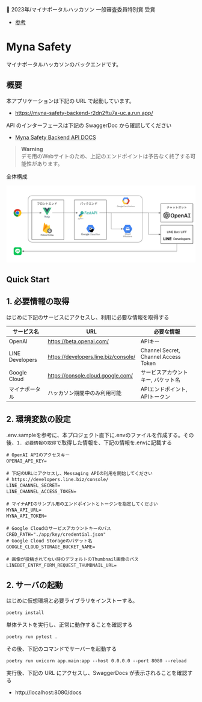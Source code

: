 🏅 2023年/マイナポータルハッカソン 一般審査委員特別賞 受賞

- [参考](https://www.digital.go.jp/policies/myna_portal/hackathon/)

# Myna Safety

マイナポータルハッカソンのバックエンドです。

## 概要

本アプリケーションは下記の URL で起動しています。

- https://myna-safety-backend-r2dn2ftu7a-uc.a.run.app/

API のインターフェースは下記の SwaggerDoc から確認してください

- [Myna Safety Backend API DOCS](https://myna-safety-backend-r2dn2ftu7a-uc.a.run.app/docs)

> **Warning**  
> デモ用のWebサイトのため、上記のエンドポイントは予告なく終了する可能性があります。

全体構成

![全体構成](docs/architecture.png)

## Quick Start

## 1. 必要情報の取得

はじめに下記のサービスにアクセスし、利用に必要な情報を取得する

| サービス名 | URL | 必要な情報 |
| --- | --- | --- |
| OpenAI | https://beta.openai.com/ | APIキー |
| LINE Developers | https://developers.line.biz/console/ | Channel Secret, Channel Access Token |
| Google Cloud | https://console.cloud.google.com/ | サービスアカウントキー, バケット名 |
| マイナポータル | ハッカソン期間中のみ利用可能 | APIエンドポイント, APIトークン |

## 2. 環境変数の設定

.env.sampleを参考に、本プロジェクト直下に.envのファイルを作成する。その後、`1. 必要情報の取得`で取得した情報を、下記の情報を.envに記載する

```sh:
# OpenAI APIのアクセスキー
OPENAI_API_KEY=

# 下記のURLにアクセスし、Messaging APIの利用を開始してください
# https://developers.line.biz/console/
LINE_CHANNEL_SECRET=
LINE_CHANNEL_ACCESS_TOKEN=

# マイナAPIのサンプル用のエンドポイントとトークンを指定してください
MYNA_API_URL=
MYNA_API_TOKEN=

# Google Cloudのサービスアカウントキーのパス
CRED_PATH="./app/key/credential.json"
# Google Cloud Storageのバケット名
GOOGLE_CLOUD_STORAGE_BUCKET_NAME=

# 画像が投稿されてない時のデフォルトのThumbnail画像のパス
LINEBOT_ENTRY_FORM_REQUEST_THUMBNAIL_URL=
```

## 2. サーバの起動

はじめに仮想環境と必要ライブラリをインストーする。

```sh:
poetry install
```

単体テストを実行し、正常に動作することを確認する

```sh:
poetry run pytest .
```

その後、下記のコマンドでサーバーを起動する

```sh:
poetry run uvicorn app.main:app --host 0.0.0.0 --port 8080 --reload
```

実行後、下記の URL にアクセスし、SwaggerDocs が表示されることを確認する

- http://localhost:8080/docs